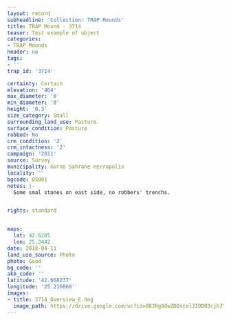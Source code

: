 ```yaml
---
layout: record
subheadline: 'Collection: TRAP Mounds'
title: TRAP Mound - 3714
teaser: Test example of object
categories:
- TRAP Mounds
header: no
tags:
- ''
trap_id: '3714'

certainty: Certain
elevation: '464'
max_diameter: '8'
min_diameter: '8'
height: '0.3'
size_category: Small
surrounding_land_use: Pasture
surface_condition: Pasture
robbed: No
crm_condition: '2'
crm_intactness: '2'
campaign: '2011'
source: Survey
municipality: Gorno Sahrane necropolis
locality: ''
bgcode: DS001
notes: |-
  Some smal stones on east side, no robbers' trenchs.


rights: standard


maps:
  lat: 42.6285
  lon: 25.2442
date: 2018-04-11
land_use_source: Photo
photo: Good
bg_code: ''
akb_code: ''
latitude: '42.668237'
longitude: '25.210868'
images:
- title: 3714_Overview_E.dng
  image_path: https://drive.google.com/uc?id=0B3Rg88wZDQscelJIODB3cjhJYU0
---
```

